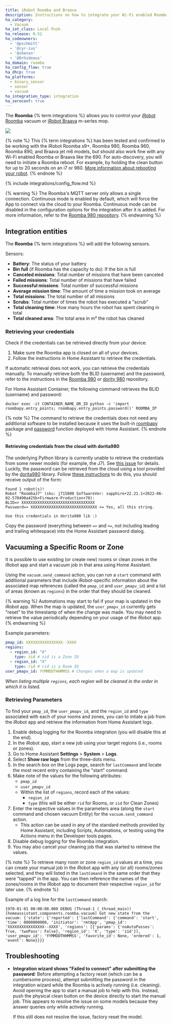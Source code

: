 ```yaml
---
title: iRobot Roomba and Braava
description: Instructions on how to integrate your Wi-Fi enabled Roomba and Braava within Home Assistant.
ha_category:
  - Vacuum
ha_iot_class: Local Push
ha_release: 0.51
ha_codeowners:
  - '@pschmitt'
  - '@cyr-ius'
  - '@shenxn'
  - '@Orhideous'
ha_domain: roomba
ha_config_flow: true
ha_dhcp: true
ha_platforms:
  - binary_sensor
  - sensor
  - vacuum
ha_integration_type: integration
ha_zeroconf: true
---
```


The **Roomba** {% term integrations %} allows you to control your [iRobot Roomba](https://www.irobot.com/roomba) vacuum or [iRobot Braava](https://www.irobot.com/braava) m-series mop.

<p class='img'>
<img src='/images/screenshots/more-info-dialog-roomba.png' />
</p>

{% note %}
This {% term integrations %}  has been tested and confirmed to be working with the iRobot Roomba s9+, Roomba 980, Roomba 960, Roomba 890, and Braava jet m6 models, but should also work fine with any Wi-Fi enabled Roomba or Braava like the 690. For auto-discovery, you will need to initiate a Roomba reboot. For example, by holding the clean button for up to 20 seconds on an i7 or 980. [More information about rebooting your robot](https://homesupport.irobot.com/s/article/9087).
{% endnote %}

{% include integrations/config_flow.md %}

{% warning %}
The Roomba's MQTT server only allows a single connection. Continuous mode is enabled by default, which will force the App to connect via the cloud to your Roomba. Continuous mode can be disabled in the configuration options for the integration after it is added. For more information, refer to the [Roomba 980 repository](https://github.com/NickWaterton/Roomba980-Python#firmware-2xx-notes).
{% endwarning %}

## Integration entities

The **Roomba** {% term integrations %} will add the following sensors.

Sensors:

- **Battery**: The status of your battery
- **Bin full** (if Roomba has the capacity to do): If the bin is full
- **Canceled missions**: Total number of missions that have been canceled
- **Failed missions**: Total number of missions that have failed
- **Successful missions**: Total number of successful missions
- **Average mission time**: The amount of time a mission took on average
- **Total missions**: The total number of all missions
- **Scrubs**: Total number of times the robot has executed a "scrub"
- **Total cleaning time**: How many hours the robot has spent cleaning in total
- **Total cleaned area**: The total area in m² the robot has cleaned

### Retrieving your credentials

Check if the credentials can be retrieved directly from your device:

1. Make sure the Roomba app is closed on all of your devices.
2. Follow the instructions in Home Assistant to retrieve the credentials.

If automatic retrieval does not work, you can retrieve the credentials manually. To manually retrieve both the BLID (username) and the password, refer to the instructions in the [Roomba 980](https://github.com/NickWaterton/Roomba980-Python#how-to-get-your-usernameblid-and-password) or [dority 980](https://github.com/koalazak/dorita980#how-to-get-your-usernameblid-and-password) repository.

For Home Assistant Container, the following command retrieves the BLID (username) and password:

```shell
docker exec -it CONTAINER_NAME_OR_ID python -c 'import roombapy.entry_points; roombapy.entry_points.password()' ROOMBA_IP
```

{% note %}
The command to retrieve the credentials does not need any additional software to be installed because it uses the built-in [roombapy](https://github.com/pschmitt/roombapy) package and [password](https://github.com/pschmitt/roombapy/blob/1.6.1/roomba/entry_points.py#L20) function deployed with Home Assistant.
{% endnote %}

#### Retrieving credentials from the cloud with dorita980

The underlying Python library is currently unable to retrieve the credentials from some newer models (for example, the J7). See [this issue](https://github.com/pschmitt/roombapy/issues/97) for details. Luckily, the password can be retrieved from the cloud using a tool provided by the [dorita980](https://github.com/koalazak/dorita980) library. Follow [these instructions](https://github.com/koalazak/dorita980#how-to-get-your-usernameblid-and-password) to do this, you should receive output of the form:

```shell
Found 1 robot(s)!
Robot "RoombaJ7" (sku: j715800 SoftwareVer: sapphire+22.21.1+2022-06-02-570490a425b+Firmware-Production+70):
BLID=> XXXXXXXXXXXXXXXXXXXXXXXXXXXXXXXX
Password=> XXXXXXXXXXXXXXXXXXXXXXXXXXXXX <= Yes, all this string.

Use this credentials in dorita980 lib :)
```

Copy the password (everything between `=>` and `<=`, not including leading and trailing whitespace) into the Home Assistant password dialog.

## Vacuuming a Specific Room or Zone
It is possible to use existing (or create new) rooms or clean zones in the iRobot app and start a vacuum job in that area using Home Assistant.

Using the `vacuum.send_command` action, you can run a `start` command with additional parameters that include iRobot-specific information about the associated map references (called the `pmap_id` and `user_pmapv_id`) and a list of areas (known as `regions`) in the order that they should be cleaned.

{% warning %}
Automations may start to fail if your map is updated in the iRobot app. When the map is updated, the `user_pmapv_id` currently gets "reset" to the timestamp of when the change was made. You may need to retrieve the value periodically depending on your usage of the iRobot app.
{% endwarning %}

Example parameters:
```yaml
pmap_id: XXXXXXXXXXXXXXXX--XXXX
regions:
  - region_id: "X"
    type: zid # zid is a Zone ID
  - region_id: "X"
    type: rid # rid is a Room ID
user_pmapv_id: YYMMDDTHHMMSS # Changes when a map is updated
```
*When listing multiple `regions`, each region will be cleaned in the order in which it is listed.*

### Retrieving Parameters
To find your `pmap_id`, the `user_pmapv_id`, and the `region_id` and `type` associated with each of your rooms and zones, you can to intiate a job from the iRobot app and retrieve the information from Home Assistant logs.

1. Enable debug logging for the Roomba integration (you will disable this at the end).
2. In the iRobot app, start a new job using your target regions (i.e., rooms or zones).
3. Go to Home Assistant **Settings** > **System** > **Logs**.
4. Select **Show raw logs** from the three-dots menu.
5. In the search box on the Logs page, search for `lastCommand` and locate the most recent entry containing the "start" command.
6. Make note of the values for the following attributes: 
    - `pmap_id`
    - `user_pmapv_id`
    - Within the list of `regions`, record each of the values:
        - `region_id`
        - `type` (this will be either `rid` for Rooms, or `zid` for Clean Zones)
7. Enter the respective values in the parameters area (along the `start` command and chosen vacuum Entity) for the `vacuum.send_command` action.
    - This action can be used in any of the standard methods provided by Home Assistant, including Scripts, Automations, or testing using the Actions menu in the Developer tools pages.
8. Disable debug logging for the Roomba integration.
9. You may also cancel your cleaning job that was started to retrieve the values.

{% note %}
To retrieve many room or zone `region_id` values at a time, you can create your manual job in the iRobot app with any (or all) rooms/zones selected, and they will listed in the `lastComand` in the same order that they were "tapped" in the app. You can then reference the names of the zones/rooms in the iRobot app to document their respective `region_id` for later use.
{% endnote %}

Example of a log line for the `lastCommand` search:

```shell
1970-01-01 00:00:00.000 DEBUG (Thread-1 (_thread_main)) [homeassistant.components.roomba.vacuum] Got new state from the vacuum: {'state': {'reported': {'lastCommand': {'command': 'start', 'time': 0000000000, 'initiator': 'rmtApp', 'pmap_id': 'XXXXXXXXXXXXXXXX--XXXX', 'regions': [{'params': {'noAutoPasses': True, 'twoPass': False}, 'region_id': 'X', 'type': 'zid'}], 'user_pmapv_id': 'YYMMDDTHHMMSS', 'favorite_id': None, 'ordered': 1, 'event': None}}}}
```

## Troubleshooting

- **Integration wizard shows "Failed to connect" after submitting the password**: Before attempting a factory reset (which can be a cumbersome process), attempt submitting the password in the integration wizard while the Roomba is actively running (i.e. cleaning). Avoid opening the app to start a manual job to help with this. Instead, push the physical clean button on the device directly to start the manual job. This appears to resolve the issue on some models because they answer queries only while actively running.

  If this still does not resolve the issue, factory reset the model.
